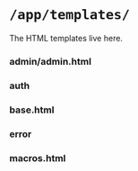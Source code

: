 # `/app/templates/`

The HTML templates live here.

### admin/admin.html

### auth

### base.html

### error

### macros.html
